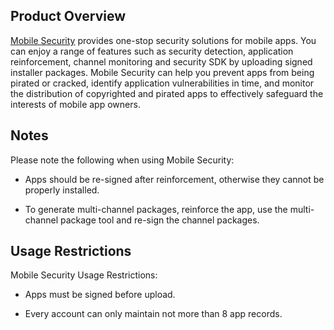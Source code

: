 [//]: # (chinagitpath:XXXXX)

## Product Overview
[Mobile Security](https://intl.cloud.tencent.com/product/ms?idx=2) provides one-stop security solutions for mobile apps. You can enjoy a range of features such as security detection, application reinforcement, channel monitoring and security SDK by uploading signed installer packages. Mobile Security can help you prevent apps from being pirated or cracked, identify application vulnerabilities in time, and monitor the distribution of copyrighted and pirated apps to effectively safeguard the interests of mobile app owners.

## Notes
Please note the following when using Mobile Security:
- Apps should be re-signed after reinforcement, otherwise they cannot be properly installed.

- To generate multi-channel packages, reinforce the app, use the multi-channel package tool and re-sign the channel packages.

## Usage Restrictions
Mobile Security Usage Restrictions:

- Apps must be signed before upload.

- Every account can only maintain not more than 8 app records.

